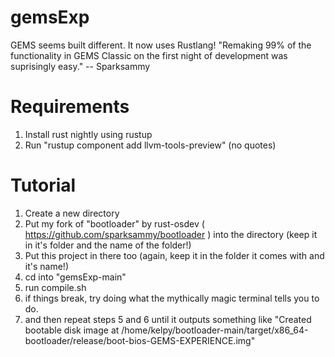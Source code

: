 # gemsExp
GEMS seems built different. It now uses Rustlang!
"Remaking 99% of the functionality in GEMS Classic on the first night of development was suprisingly easy." -- Sparksammy

# Requirements
1. Install rust nightly using rustup
2. Run "rustup component add llvm-tools-preview" (no quotes)

# Tutorial

1. Create a new directory
2. Put my fork of "bootloader" by rust-osdev ( https://github.com/sparksammy/bootloader ) into the directory (keep it in it's folder and the name of the folder!)
3. Put this project in there too (again, keep it in the folder it comes with and it's name!)
4. cd into "gemsExp-main"
5. run compile.sh
6. if things break, try doing what the mythically magic terminal tells you to do.
7. and then repeat steps 5 and 6 until it outputs something like "Created bootable disk image at /home/kelpy/bootloader-main/target/x86_64-bootloader/release/boot-bios-GEMS-EXPERIENCE.img"
